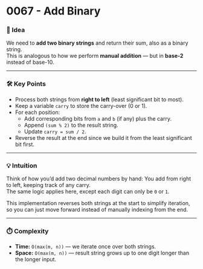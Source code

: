 # 0067 - Add Binary

### 🧠 Idea
We need to **add two binary strings** and return their sum, also as a binary string.  
This is analogous to how we perform **manual addition** — but in **base-2** instead of base-10.

---

### 🛠️ Key Points
- Process both strings from **right to left** (least significant bit to most).  
- Keep a variable `carry` to store the carry-over (0 or 1).  
- For each position:
  - Add corresponding bits from `a` and `b` (if any) plus the carry.
  - Append `(sum % 2)` to the result string.
  - Update `carry = sum / 2`.
- Reverse the result at the end since we build it from the least significant bit first.

---

### 💡 Intuition
Think of how you’d add two decimal numbers by hand:
You add from right to left, keeping track of any carry.  
The same logic applies here, except each digit can only be `0` or `1`.

This implementation reverses both strings at the start to simplify iteration,  
so you can just move forward instead of manually indexing from the end.

---

### ⏱️ Complexity
- **Time:** `O(max(m, n))` — we iterate once over both strings.  
- **Space:** `O(max(m, n))` — result string grows up to one digit longer than the longer input.  
